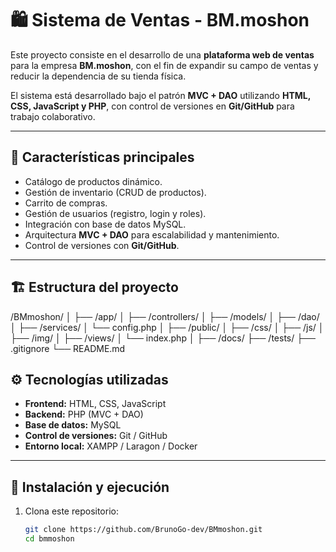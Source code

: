 # 🛍️ Sistema de Ventas - BM.moshon

Este proyecto consiste en el desarrollo de una **plataforma web de ventas** para la empresa **BM.moshon**, con el fin de expandir su campo de ventas y reducir la dependencia de su tienda física.

El sistema está desarrollado bajo el patrón **MVC + DAO** utilizando **HTML, CSS, JavaScript y PHP**, con control de versiones en **Git/GitHub** para trabajo colaborativo.

---

## 📌 Características principales

- Catálogo de productos dinámico.
- Gestión de inventario (CRUD de productos).
- Carrito de compras.
- Gestión de usuarios (registro, login y roles).
- Integración con base de datos MySQL.
- Arquitectura **MVC + DAO** para escalabilidad y mantenimiento.
- Control de versiones con **Git/GitHub**.

---

## 🏗️ Estructura del proyecto

/BMmoshon/
│
├── /app/
│ ├── /controllers/
│ ├── /models/
│ ├── /dao/
│ ├── /services/
│ └── config.php
│
├── /public/
│ ├── /css/
│ ├── /js/
│ ├── /img/
│ ├── /views/
│ └── index.php
│
├── /docs/
├── /tests/
├── .gitignore
└── README.md

## ⚙️ Tecnologías utilizadas

- **Frontend:** HTML, CSS, JavaScript
- **Backend:** PHP (MVC + DAO)
- **Base de datos:** MySQL
- **Control de versiones:** Git / GitHub
- **Entorno local:** XAMPP / Laragon / Docker

---

## 🚀 Instalación y ejecución

1. Clona este repositorio:
   ```bash
   git clone https://github.com/BrunoGo-dev/BMmoshon.git
   cd bmmoshon
   ```
